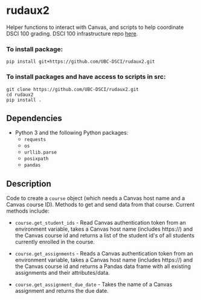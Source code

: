 # rudaux2

Helper functions to interact with Canvas, and scripts to help coordinate DSCI 100 grading. DSCI 100 infrastructure repo [here](https://github.com/UBC-DSCI/dsci-100-infra).

### To install package:
```
pip install git+https://github.com/UBC-DSCI/rudaux2.git
```

### To install packages and have access to scripts in src:
```
git clone https://github.com/UBC-DSCI/rudaux2.git
cd rudaux2
pip install .
```

## Dependencies
- Python 3 and the following Python packages:
  - `requests`
  - `os`
  - `urllib.parse`
  - `posixpath`
  - `pandas`

## Description

Code to create a `course` object (which needs a Canvas host name and a Canvas course ID). Methods to get and send data from that course. Current methods include:

- `course.get_student_ids` - Read Canvas authentication token from an environment variable, takes a Canvas host name (includes https://) and the Canvas course id and returns a list of the student id's of all students currently enrolled in the course.

- `course.get_assignments` - Reads a Canvas authentication token from an environment variable, takes a Canvas host name (includes https://) and the Canvas course id and returns a Pandas data frame with all existing assignments and their attributes/data.

- `course.get_assignment_due_date` - Takes the name of a Canvas assignment and returns the due date.
